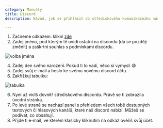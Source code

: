 ```yaml
---
category: Manuály
title: Discord
description: Návod, jak se přihlásit do střediskového komunikačního nástroje jménem Discord a jak jej používat.

---
```


 1. Začneme odkazem: klikni [zde](https://discord.gg/DFNyPvFENM)
 2. Zadej jméno, pod kterým tě uvidí ostatní na discordu (dá se později změnit) a zaškrtni souhlas s podmínkami discordu.

![volba jména](https://raw.githubusercontent.com/perun-litvinov/perun-litvinov.github.io/main/assets/accountcr.png)
 
 4. Zadej den svého narození. Pokud ti to vadí, něco si vymysli 😅
 5. Zadej svůj e-mail a heslo ke svému novému discord účtu.
 6. Zakřížkuj tabulku:

![tabulka](https://raw.githubusercontent.com/perun-litvinov/perun-litvinov.github.io/main/assets/closetab.png)
 
 6. Nyní už vidíš dovnitř střediskového discordu. Právě se ti zobrazila úvodní stránka.
 7. Po levé straně se nachází panel s přehledem všech tobě dostupných textových či hlasových kanálů, které náš discord nabízí. Můžeš se podívat, co obsahují.
 8. Přijde ti e-mail, ve kterém klasicky kliknutím na odkaz ověříš svůj účet.
